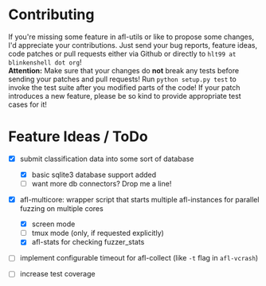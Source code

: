 # Contributing

If you're missing some feature in afl-utils or like to propose some changes, I'd appreciate
your contributions. Just send your bug reports, feature ideas, code patches or pull requests
either via Github or directly to `hlt99 at blinkenshell dot org`!  
**Attention:** Make sure that your changes do **not** break any tests before sending your
patches and pull requests! Run `python setup.py test` to invoke the test suite after you
modified parts of the code! If your patch introduces a new feature, please be so kind to
provide appropriate test cases for it!

# Feature Ideas / ToDo

- [x] submit classification data into some sort of database
    - [x] basic sqlite3 database support added
    - [ ] want more db connectors? Drop me a line!
- [x] afl-multicore: wrapper script that starts multiple afl-instances for parallel fuzzing on multiple cores
    - [x] screen mode
    - [ ] tmux mode (only, if requested explicitly)
    - [x] afl-stats for checking fuzzer_stats
- [ ] implement configurable timeout for afl-collect (like `-t` flag in `afl-vcrash`)
- [ ] increase test coverage

